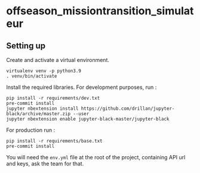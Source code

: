 # offseason_missiontransition_simulateur

## Setting up

Create and activate a virtual environment.
```
virtualenv venv -p python3.9
. venv/bin/activate
```

Install the required libraries.
For development purposes, run :
```
pip install -r requirements/dev.txt
pre-commit install
jupyter nbextension install https://github.com/drillan/jupyter-black/archive/master.zip --user
jupyter nbextension enable jupyter-black-master/jupyter-black
```

For production run :
```
pip install -r requirements/base.txt
pre-commit install
```

You will need the `env.yml` file at the root of the project, containing API url and keys, ask the team for that.
